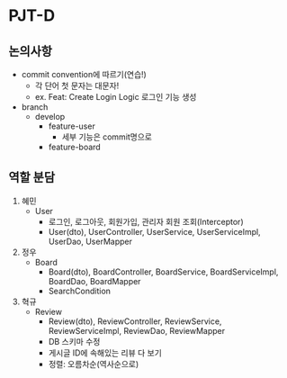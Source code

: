 # PJT-D
## 논의사항
* commit convention에 따르기(연습!) 
  * 각 단어 첫 문자는 대문자!
  * ex. Feat: Create Login Logic
              로그인 기능 생성
* branch
  * develop
    * feature-user
      * 세부 기능은 commit명으로
    * feature-board

## 역할 분담
1. 혜민
   * User
     * 로그인, 로그아웃, 회원가입, 관리자 회원 조회(Interceptor)
     * User(dto), UserController, UserService, UserServiceImpl, UserDao, UserMapper
2. 정우
   * Board
     * Board(dto), BoardController, BoardService, BoardServiceImpl, BoardDao, BoardMapper
     * SearchCondition
3. 혁규
   * Review
      * Review(dto), ReviewController, ReviewService, ReviewServiceImpl, ReviewDao, ReviewMapper
      * DB 스키마 수정
      * 게시글 ID에 속해있는 리뷰 다 보기
      * 정렬: 오름차순(역사순으로)
